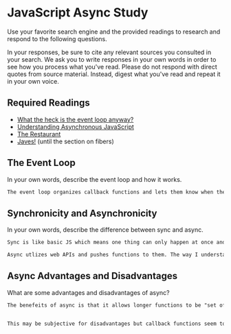 # JavaScript Async Study

Use your favorite search engine and the provided readings to research and
respond to the following questions.

In your responses, be sure to cite any relevant sources you consulted in your
search. We ask you to write responses in your own words in order to see how you
process what you've read. Please do not respond with direct quotes from source
material. Instead, digest what you've read and repeat it in your own voice.

## Required Readings

-   [What the heck is the event loop anyway?](https://www.youtube.com/watch?v=8aGhZQkoFbQ)
-   [Understanding Asynchronous JavaScript](https://www.youtube.com/watch?v=vMfg0xGjcOI)
-   [The Restaurant](https://www.codeschool.com/blog/2014/10/30/understanding-node-js/)
-   [Javes!](https://www.discovermeteor.com/blog/understanding-sync-async-javascript-node/) (until the section on fibers)

## The Event Loop

In your own words, describe the event loop and how it works.

```md
The event loop organizes callback functions and lets them know when they should be run. Essentially the call stack is what dictates whether or not a callback function can be run and the stack has to be empty for a callback function to run. The event loop will look at the stack, see its empty, and say the stack can run
```

## Synchronicity and Asynchronicity

In your own words, describe the difference between sync and async.

```md
Sync is like basic JS which means one thing can only happen at once and it has to happen in order. The order in which these functions is run is also on the call stack.

Async utlizes web APIs and pushes functions to them. The way I understand it is that this is useful for long functions.
```

## Async Advantages and Disadvantages

What are some advantages and disadvantages of async?

```md
The benefeits of async is that it allows longer functions to be "set off to the side" while the rest of the stack can perform the necessary tasks.


This may be subjective for disadvantages but callback functions seem to make everything more difficult(at least in my brain) which would make async harder to troubleshoot.
```
